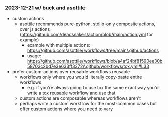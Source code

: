 ### 2023-12-21 w/ buck and asottile

- custom actions
  - asottile recommends pure-python, stdlib-only composite actions, over js
    actions (https://github.com/deadsnakes/action/blob/main/action.yml for
    example)
    - example with multiple actions:
      https://github.com/asottile/workflows/tree/main/.github/actions
    - usage:
      https://github.com/asottile/workflows/blob/a4af24bf81590ee30b58703c2bd7e3e633ff3372/.github/workflows/tox.yml#L33
- prefer custom-actions over reusable workflows reusable
  - workflows only where you would literally copy-paste entire workflows
    - e.g. if you're always going to use tox the same exact way you'd write a
      tox reusable workflow and use that
  - custom actions are composable whereas workflows aren't
  - perhaps write a custom workflow for the most-common cases but offer custom
    actions where you need to vary
